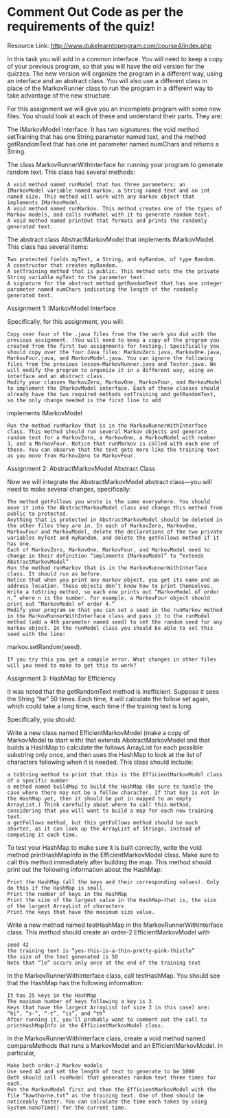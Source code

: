 # Comment Out Code as per the requirements of the quiz!
Resource Link: http://www.dukelearntoprogram.com/course4/index.php

In this task you will add in a common interface. You will need to keep a copy of your previous program, so that you will have the old version for the quizzes. The new version will organize the program in a different way, using an interface and an abstract class. You will also use a different class in place of the MarkovRunner class to run the program in a different way to take advantage of the new structure.

For this assignment we will give you an incomplete program with some new files. You should look at each of these and understand their parts. They are:

The IMarkovModel interface. It has two signatures: the void method setTraining that has one String parameter named text, and the method getRandomText that has one int parameter named numChars and returns a String.

The class MarkovRunnerWithInterface for running your program to generate random text. This class has several methods:

    A void method named runModel that has three parameters: an IMarkovModel variable named markov, a String named text and an int named size. This method will work with any markov object that implements IMarkovModel.
    A void method named runMarkov. This method creates one of the types of Markov models, and calls runModel with it to generate random text.
    A void method named printOut that formats and prints the randomly generated text.

The abstract class AbstractMarkovModel that implements IMarkovModel. This class has several items:

    Two protected fields myText, a String, and myRandom, of type Random.
    A constructor that creates myRandom.
    A setTraining method that is public. This method sets the the private String variable myText to the parameter text.
    A signature for the abstract method getRandomText that has one integer parameter named numChars indicating the length of the randomly generated text. 

Assignment 1: IMarkovModel Interface

Specifically, for this assignment, you will:

    Copy over four of the .java files from the the work you did with the previous assignment. (You will need to keep a copy of the program you created from the first two assignments for testing.) Specifically you should copy over the four Java files: MarkovZero.java, MarkovOne.java, MarkovFour.java, and MarkovModel.java. You can ignore the following files from the previous lesson—MarkovRunner.java and Tester.java. We will modify the program to organize it in a different way, using an interface and an abstract class.
    Modify your classes MarkovZero, MarkovOne, MarkovFour, and MarkovModel to implement the IMarkovModel interface. Each of these classes should already have the two required methods setTraining and getRandomText, so the only change needed is the first line to add 

implements IMarkovModel

    Run the method runMarkov that is in the MarkovRunnerWithInterface class. This method should run several Markov objects and generate random text for a MarkovZero, a MarkovOne, a MarkovModel with number 3, and a MarkovFour. Notice that runMarkov is called with each one of these. You can observe that the text gets more like the training text as you move from MarkovZero to MarkovFour. 

Assignment 2: AbstractMarkovModel Abstract Class

Now we will integrate the AbstractMarkovModel abstract class—you will need to make several changes, specifically:

    The method getFollows you wrote is the same everywhere. You should move it into the AbstractMarkovModel class and change this method from public to protected.
    Anything that is protected in AbstractMarkovModel should be deleted in the other files they are in. In each of MarkovZero, MarkovOne, MarkovFour and MarkovModel, delete the declarations of the two private variables myText and myRandom, and delete the getFollows method if it has one.
    Each of MarkovZero, MarkovOne, MarkovFour, and MarkovModel need to change in their definition “implements IMarkovModel” to “extends AbstractMarkovModel”
    Run the method runMarkov that is in the MarkovRunnerWithInterface class. It should run as before.
    Notice that when you print any markov object, you get its name and an address location. These objects don’t know how to print themselves. Write a toString method, so each one prints out “MarkovModel of order n,” where n is the number. For example, a MarkovFour object should print out “MarkovModel of order 4.”
    Modify your program so that you can set a seed in the runMarkov method in the MarkovRunnerWithInterface class and pass it to the runModel method (add a 4th parameter named seed) to set the random seed for any markov object. In the runModel class you should be able to set this seed with the line:

markov.setRandom(seed).

    If you try this you get a compile error. What changes in other files will you need to make to get this to work? 

Assignment 3: HashMap for Efficiency

It was noted that the getRandomText method is inefficient. Suppose it sees the String “he” 50 times. Each time, it will calculate the follow set again, which could take a long time, each time if the training text is long.

Specifically, you should:

Write a new class named EfficientMarkovModel (make a copy of MarkovModel to start with) that extends AbstractMarkovModel and that builds a HashMap to calculate the follows ArrayList for each possible substring only once, and then uses the HashMap to look at the list of characters following when it is needed. This class should include:

    a toString method to print that this is the EfficientMarkovModel class of a specific number
    a method named buildMap to build the HashMap (Be sure to handle the case where there may not be a follow character. If that key is not in the HashMap yet, then it should be put in mapped to an empty ArrayList.) Think carefully about where to call this method, considering that you will want to build a map for each new training text.
    a getFollows method, but this getFollows method should be much shorter, as it can look up the ArrayList of Strings, instead of computing it each time.

To test your HashMap to make sure it is built correctly, write the void method printHashMapInfo in the EfficientMarkovModel class. Make sure to call this method immediately after building the map. This method should print out the following information about the HashMap:

    Print the HashMap (all the keys and their corresponding values). Only do this if the HashMap is small.
    Print the number of keys in the HashMap
    Print the size of the largest value in the HashMap—that is, the size of the largest ArrayList of characters
    Print the keys that have the maximum size value.

Write a new method named testHashMap in the MarkovRunnerWithInterface class. This method should create an order-2 EfficientMarkovModel with

    seed 42
    the training text is “yes-this-is-a-thin-pretty-pink-thistle”
    the size of the text generated is 50
    Note that “le” occurs only once at the end of the training text

In the MarkovRunnerWithInterface class, call testHashMap. You should see that the HashMap has the following information:

    It has 25 keys in the HashMap
    The maximum number of keys following a key is 3
    Keys that have the largest ArrayList (of size 3 in this case) are: “hi”, “s-”, “-t”, “is”, and “th”
    After running it, you’ll probably want to comment out the call to printHashMapInfo in the EfficientMarkovModel class.

In the MarkovRunnerWithInterface class, create a void method named compareMethods that runs a MarkovModel and an EfficientMarkovModel. In particular,

    Make both order-2 Markov models
    Use seed 42 and set the length of text to generate to be 1000
    Both should call runModel that generates random text three times for each.
    Run the MarkovModel first and then the EfficientMarkovModel with the file “hawthorne.txt” as the training text. One of them should be noticeably faster. You can calculate the time each takes by using System.nanoTime() for the current time.


